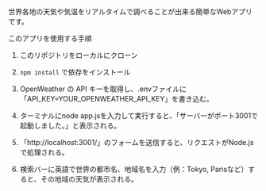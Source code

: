 世界各地の天気や気温をリアルタイムで調べることが出来る簡単なWebアプリです。  

このアプリを使用する手順

1. このリポジトリをローカルにクローン

2. `npm install` で依存をインストール

3. OpenWeather の API キーを取得し、.envファイルに「API_KEY=YOUR_OPENWEATHER_API_KEY」を書き込む。

4. ターミナルにnode app.jsを入力して実行すると、「サーバーがポート3001で起動しました。」と表示される。

5. 「http://localhost:3001/」のフォームを送信すると、リクエストがNode.jsで処理される。

6. 検索バーに英語で世界の都市名、地域名を入力（例：Tokyo, Parisなど）すると、その地域の天気が表示される。
